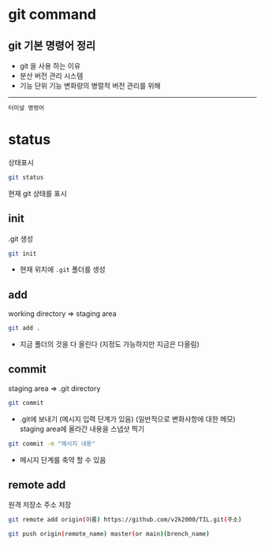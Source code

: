 # git command

git 기본 명령어 정리
---
- git 을 사용 하는 이유
- 분산 버전 관리 시스템
- 기능 단위 기능 변화량의 병렬적 버전 관리를 위해

---

```bash
터미널 명령어
```

# status
상태표시

```bash
git status
```
현재 git 상태를 표시

## init
.git 생성
```bash
git init
```
- 현재 위치에 `.git` 폴더를 생성

## add
working directory => staging area

```bash
git add .
```
- 지금 폴더의 것을 다 올린다 (지정도 가능하지만 지금은 다올림)

## commit
staging area => .git directory


```bash
git commit
```
- .git에 보내기
(메시지 입력 단계가 있음)
(일반적으로 변화사항에 대한 메모)
staging area에 올라간 내용을 스냅샷 찍기

```bash
git commit -m "메시지 내용"
```
- 메시지 단계를 축약 할 수 있음


## remote add
원격 저장소 주소 저장
```bash
git remote add origin(이름) https://github.com/v2k2000/TIL.git(주소)
```

```bash
git push origin(remote_name) master(or main)(brench_name)
```

